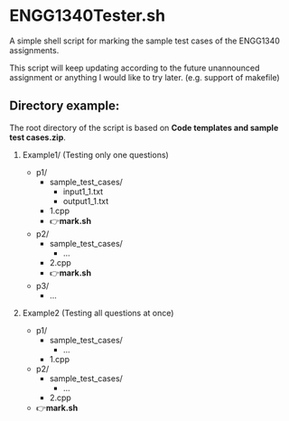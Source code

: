 # ENGG1340Tester.sh

A simple shell script for marking the sample test cases of the ENGG1340 assignments.

This script will keep updating according to the future unannounced assignment or anything I would like to try later. (e.g. support of makefile)

## Directory example:
The root directory of the script is based on **Code templates and sample test cases.zip**.

1. Example1/ (Testing only one questions)
   - p1/
     - sample_test_cases/
       - input1_1.txt
       - output1_1.txt
     - 1.cpp
     - 👉**mark.sh**
   - p2/
     - sample_test_cases/
       - ...
     - 2.cpp
     - 👉**mark.sh**
   - p3/
     - ...

2. Example2 (Testing all questions at once)
   - p1/
     - sample_test_cases/
       - ...
     - 1.cpp
   - p2/
     - sample_test_cases/
       - ...
     - 2.cpp
   - 👉**mark.sh**
